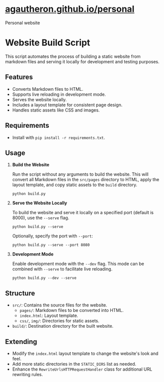 [agautheron.github.io/personal](agautheron.github.io/personal)
=============================
Personal website 

# Website Build Script

This script automates the process of building a static website from markdown files and serving it locally for development and testing purposes.

## Features

- Converts Markdown files to HTML.
- Supports live reloading in development mode.
- Serves the website locally.
- Includes a layout template for consistent page design.
- Handles static assets like CSS and images.

## Requirements

- Install with `pip install -r requirements.txt`.

## Usage

1. **Build the Website**

    Run the script without any arguments to build the website. This will convert all Markdown files in the `src/pages` directory to HTML, apply the layout template, and copy static assets to the `build` directory.

    ```
    python build.py
    ```

2. **Serve the Website Locally**

    To build the website and serve it locally on a specified port (default is 8000), use the `--serve` flag.

    ```
    python build.py --serve
    ```

    Optionally, specify the port with `--port`:

    ```
    python build.py --serve --port 8080
    ```

3. **Development Mode**

    Enable development mode with the `--dev` flag. This mode can be combined with `--serve` to facilitate live reloading.

    ```
    python build.py --dev --serve
    ```

## Structure

- `src/`: Contains the source files for the website.
    - `pages/`: Markdown files to be converted into HTML.
    - `index.html`: Layout template.
    - `css/`, `img/`: Directories for static assets.
- `build/`: Destination directory for the built website.

## Extending

- Modify the `index.html` layout template to change the website's look and feel.
- Add more static directories in the `STATIC_DIRS` list as needed.
- Enhance the `RewriteUrlsHTTPRequestHandler` class for additional URL rewriting rules.
